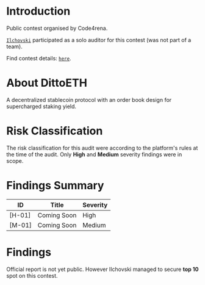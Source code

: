 # Introduction
Public contest organised by Code4rena.

[`Ilchovski`](https://x.com/ilchovski98) participated as a solo auditor for this contest (was not part of a team).

Find contest details: [`here`](https://code4rena.com/audits/2024-03-dittoeth#top).

# About DittoETH

A decentralized stablecoin protocol with an order book design for supercharged staking yield.

# Risk Classification

The risk classification for this audit were according to the platform's rules at the time of the audit. Only **High** and **Medium** severity findings were in scope.

# Findings Summary

| ID     | Title                                                              | Severity |
| ------ | ------------------------------------------------------------------ | -------- |
| [H-01] | Coming Soon                                                        | High     |
| [M-01] | Coming Soon                                                        | Medium   |

# Findings

Official report is not yet public. However Ilchovski managed to secure **top 10** spot on this contest.

